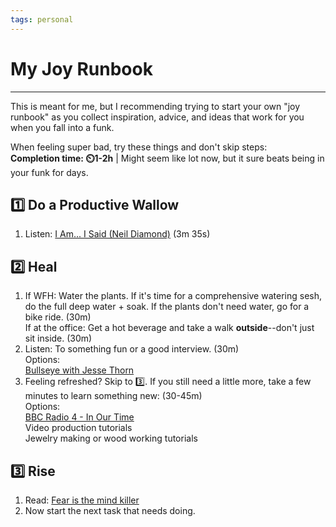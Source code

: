 ```yaml
---
tags: personal
---
```


# My Joy Runbook
---

This is meant for me, but I recommending trying to start your own "joy runbook" as you collect inspiration, advice, and ideas that work for you when you fall into a funk.

When feeling super bad, try these things and don't skip steps: <br>
**Completion time: ⏲️1-2h** | Might seem like lot now, but it sure beats being in your funk for days. 

## 1️⃣ Do a Productive Wallow
1. Listen: [I Am... I Said (Neil Diamond)](https://www.youtube.com/watch?v=tA5bFJt9Wp0) (3m 35s)

## 2️⃣ Heal
1. If WFH: Water the plants. If it's time for a comprehensive watering sesh, do the full deep water + soak. If the plants don't need water, go for a bike ride. (30m)<br>
If at the office: Get a hot beverage and take a walk **outside**--don't just sit inside. (30m)
2. Listen: To something fun or a good interview. (30m) <br>Options:<br>[Bullseye with Jesse Thorn](https://maximumfun.org/podcasts/bullseye-with-jesse-thorn/)<br>
3. Feeling refreshed? Skip to 3️⃣. If you still need a little more, take a few minutes to learn something new: (30-45m)  <br>Options: <br>[BBC Radio 4 - In Our Time](https://www.bbc.co.uk/programmes/b006qykl)<br>Video production tutorials<br>Jewelry making or wood working tutorials

## 3️⃣ Rise
1. Read: [Fear is the mind killer](https://www.goodreads.com/quotes/2-i-must-not-fear-fear-is-the-mind-killer-fear-is) 
2. Now start the next task that needs doing.